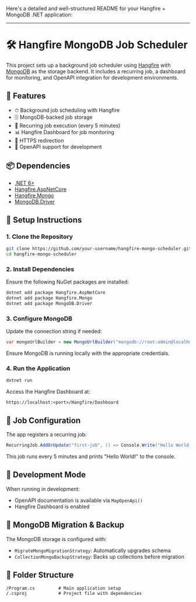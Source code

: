 Here's a detailed and well-structured README for your Hangfire + MongoDB .NET application:

---

# 🛠 Hangfire MongoDB Job Scheduler

This project sets up a background job scheduler using [Hangfire](https://www.hangfire.io/) with [MongoDB](https://www.mongodb.com/) as the storage backend. It includes a recurring job, a dashboard for monitoring, and OpenAPI integration for development environments.

## 🚀 Features

- ⏱ Background job scheduling with Hangfire
- 🗄 MongoDB-backed job storage
- 🔁 Recurring job execution (every 5 minutes)
- 📊 Hangfire Dashboard for job monitoring
- 🔐 HTTPS redirection
- 📘 OpenAPI support for development

## 📦 Dependencies

- [.NET 6+](https://dotnet.microsoft.com/)
- [Hangfire.AspNetCore](https://www.nuget.org/packages/Hangfire.AspNetCore)
- [Hangfire.Mongo](https://www.nuget.org/packages/Hangfire.Mongo)
- [MongoDB.Driver](https://www.nuget.org/packages/MongoDB.Driver)

## 🧰 Setup Instructions

### 1. Clone the Repository

```bash
git clone https://github.com/your-username/hangfire-mongo-scheduler.git
cd hangfire-mongo-scheduler
```

### 2. Install Dependencies

Ensure the following NuGet packages are installed:

```bash
dotnet add package Hangfire.AspNetCore
dotnet add package Hangfire.Mongo
dotnet add package MongoDB.Driver
```

### 3. Configure MongoDB

Update the connection string if needed:

```csharp
var mongoUrlBuilder = new MongoUrlBuilder("mongodb://root:admin@localhost:27017/jobs?authSource=admin");
```

Ensure MongoDB is running locally with the appropriate credentials.

### 4. Run the Application

```bash
dotnet run
```

Access the Hangfire Dashboard at:

```
https://localhost:<port>/Hangfire/Dashboard
```

## 📅 Job Configuration

The app registers a recurring job:

```csharp
RecurringJob.AddOrUpdate("first-job", () => Console.Write("Hello World!"), "*/5 * * * *");
```

This job runs every 5 minutes and prints "Hello World!" to the console.

## 🧪 Development Mode

When running in development:

- OpenAPI documentation is available via `MapOpenApi()`
- Hangfire Dashboard is enabled

## 🧯 MongoDB Migration & Backup

The MongoDB storage is configured with:

- `MigrateMongoMigrationStrategy`: Automatically upgrades schema
- `CollectionMongoBackupStrategy`: Backs up collections before migration

## 📁 Folder Structure

```
/Program.cs         # Main application setup
/.csproj            # Project file with dependencies
```
